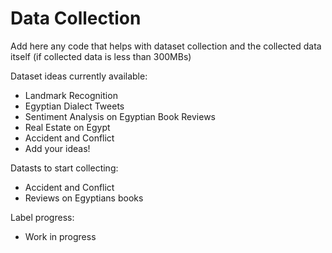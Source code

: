 # Data Collection

Add here any code that helps with dataset collection and the collected data itself (if collected data is less than 300MBs)

Dataset ideas currently available:

* Landmark Recognition
* Egyptian Dialect Tweets
* Sentiment Analysis on Egyptian Book Reviews 
* Real Estate on Egypt
* Accident and Conflict
* Add your ideas!

Datasts to start collecting:
* Accident and Conflict
* Reviews on Egyptians books

Label progress:
* Work in progress

